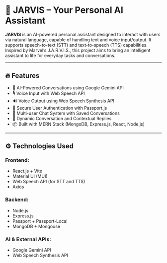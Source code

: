 # 🤖 JARVIS – Your Personal AI Assistant

**JARVIS** is an AI-powered personal assistant designed to interact with users via natural language, capable of handling text and voice input/output. It supports speech-to-text (STT) and text-to-speech (TTS) capabilities. Inspired by Marvel’s J.A.R.V.I.S., this project aims to bring an intelligent assistant to life for everyday tasks and conversations.

---

## 🔥 Features

- 🧠 AI-Powered Conversations using Google Gemini API
- 🎙️ Voice Input with Web Speech API
- 🔊 Voice Output using Web Speech Synthesis API
- 🔐 Secure User Authentication with Passport.js
- 💬 Multi-user Chat System with Saved Conversations
- 🧾 Dynamic Conversation and Contextual Replies
- 📦 Built with MERN Stack (MongoDB, Express.js, React, Node.js)

---

## ⚙️ Technologies Used

### Frontend:
- React.js + Vite
- Material UI (MUI)
- Web Speech API (for STT and TTS)
- Axios

### Backend:
- Node.js
- Express.js
- Passport + Passport-Local
- MongoDB + Mongoose

### AI & External APIs:
- Google Gemini API
- Web Speech Synthesis API